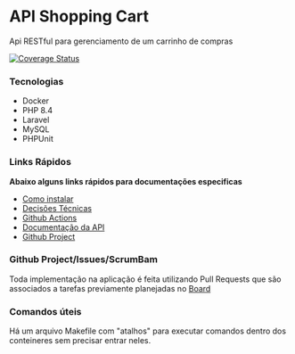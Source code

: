 # API Shopping Cart
Api RESTful para gerenciamento de um carrinho de compras

[![Coverage Status](https://coveralls.io/repos/github/seu-usuario/seu-repositorio/badge.svg?branch=main)](https://coveralls.io/github/seu-usuario/seu-repositorio?branch=main)

### Tecnologias
- Docker
- PHP 8.4
- Laravel
- MySQL
- PHPUnit

### Links Rápidos

**Abaixo alguns links rápidos para documentações especificas**

- [Como instalar](./help/INSTALL.md)
- [Decisões Técnicas](./help/TECHNICAL-DECISIONS.md)
- [Github Actions](./help/ACTIONS.md)
- [Documentação da API](http://localhost:8080/docs/index.html)
- [Github Project](https://github.com/users/alessandrofeitoza/projects/6/views/1)

### Github Project/Issues/ScrumBam
Toda implementação na aplicação é feita utilizando Pull Requests que são associados a tarefas previamente planejadas no [Board](https://github.com/users/alessandrofeitoza/projects/6/views/1)


### Comandos úteis
Há um arquivo Makefile com "atalhos" para executar comandos dentro dos conteineres sem precisar entrar neles.
